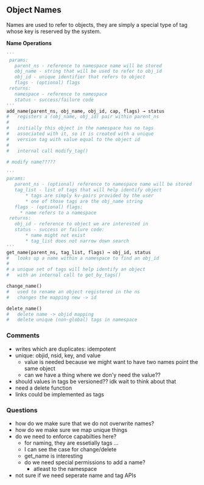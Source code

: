 ## Object Names

Names are used to refer to objects, they are simply a special type of tag whose key is reserved by the system.

__Name Operations__
```python
'''
 params:
   parent_ns - reference to namespace name will be stored
   obj_name - string that will be used to refer to obj_id
   obj_id - unique identifier that refers to object
   flags - (optional) flags
 returns:
   namespace - reference to namespace
   status - success/failure code
'''
add_name(parent_ns, obj_name, obj_id, cap, flags) → status
# 	registers a (obj_name, obj_id) pair within parent_ns
#
#	initially this object in the namespace has no tags
# 	associated with it, so it is created with a unique
#	version tag with value equal to the object id
#
#	internal call modify_tag()

# modify name?????

'''
params:
   parent_ns - (optional) reference to namespace name will be stored
   tag_list - list of tags that will help identify object
	   * tags are simply kv-pairs provided by the user
	   * one of those tags are the obj_name string
   flags - (optional) flags:
     * name refers to a namespace
 returns:
   obj_id - reference to object we are interested in
   status - success or failure code:
	   * name might not exist
	   * tag_list does not narrow down search
'''
get_name(parent_ns, tag_list, flags) → obj_id, status
# 	looks up a name within a namespace to find an obj_id
#
# a unique set of tags will help identify an object
#	with an internal call to get_by_tags()

change_name()
#	used to rename an object registered in the ns
#	changes the mapping new -> id

delete_name()
#	delete name -> objid mapping
#	delete unique (non-global) tags in namespace
```

### Comments
* writes which are duplicates: idempotent
* unique: objid, nsid, key, and value
  * value is needed because we might want to have two names point the same object
  * can we have a thing where we don'y need the value??
* should values in tags be versioned?? idk wait to think about that
* need a delete function
* links could be implemented as tags

### Questions

* how do we make sure that we do not overwrite names?
* how do we make sure we map unique things
* do we need to enforce capabilties here?
  * for naming, they are essetially tags ...
  * I can see the case for change/delete
  * get_name is interesting
  * do we need special permissions to add a name?
    * atleast to the namespace
* not sure if we need seperate name and tag APIs
